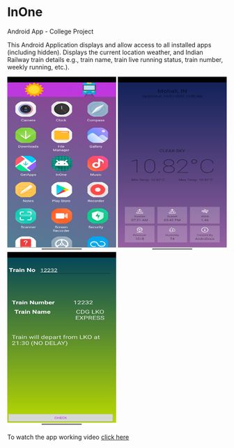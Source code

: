 # InOne
Android App - College Project

This Android Application displays and allow access to all installed apps (including hidden). Displays the current location weather, and Indian Railway train details e.g., train name, train live running status, train number, weekly running, etc.).


<p>
    <img src="/Images/image-1.jpeg" width='250' height='400'>
    <img src="/Images/image-2.jpeg" width='250' height='400'>
    <img src="/Images/image-3.jpeg" width='250' height='400'>
</p>

To watch the app working video [click here](https://drive.google.com/file/d/1GhIRQGJ6RFKtkR3Yu9szUKNVIxy-ZbYH/view?usp=sharing)
